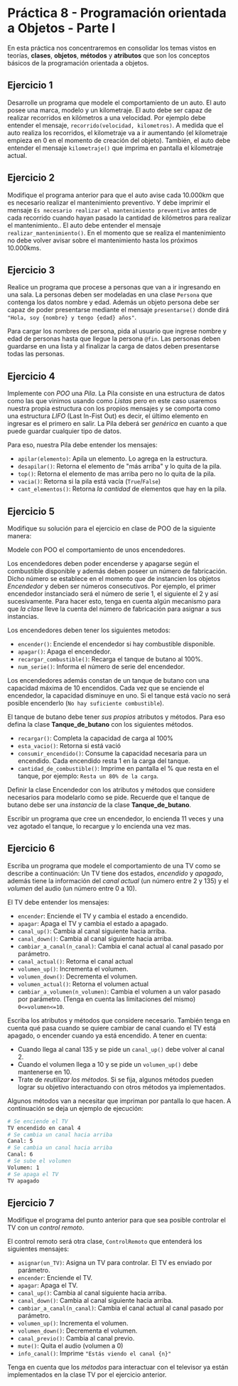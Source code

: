 # Práctica 8 - Programación orientada a Objetos - Parte I

En esta práctica nos concentraremos en consolidar los temas vistos en teorías, **clases**, **objetos**, **métodos** y **atributos** que son los conceptos básicos de la programación orientada a objetos.

## Ejercicio 1
Desarrolle un programa que modele el comportamiento de un auto. El auto posee una marca, modelo y un kilometraje. El auto debe ser capaz de realizar recorridos en kilómetros a una velocidad. Por ejemplo debe entender el mensaje, `recorrido(velocidad, kilometros)`. A medida que el auto realiza los recorridos, el kilometraje va a ir aumentando (el kilometraje empieza en 0 en el momento de creación del objeto). También, el auto debe entender el mensaje `kilometraje()` que imprima en pantalla el kilometraje actual.

## Ejercicio 2
Modifique el programa anterior para que el auto avise cada 10.000km que es necesario realizar el mantenimiento preventivo. Y debe imprimir el mensaje `Es necesario realizar el mantenimiento preventivo` antes de cada recorrido cuando hayan pasado la cantidad de kilómetros para realizar el mantenimiento.. El auto debe entender el mensaje `realizar_mantenimiento()`. En el momento que se realiza el mantenimiento no debe volver avisar sobre el mantenimiento hasta los próximos 10.000kms.

## Ejercicio 3
Realice un programa que procese a personas que van a ir ingresando en una sala. La personas deben ser modeladas en una clase `Persona` que contenga los datos nombre y edad. Además un objeto persona debe ser capaz de poder presentarse mediante el mensaje `presentarse()` donde dirá `"Hola, soy {nombre} y tengo {edad} años"`.

Para cargar los nombres de persona, pida al usuario que ingrese nombre y edad de personas hasta que llegue la persona `@fin`. Las personas deben guardarse en una lista y al finalizar la carga de datos deben presentarse todas las personas.

## Ejercicio 4
Implemente con _POO_ una _Pila_. La Pila consiste en una estructura de datos como las que vinimos usando como _Listas_ pero en este caso usaremos nuestra propia estructura con los propios mensajes y se comporta como una estructura _LIFO_ (Last In-Fist Out) es decir, el último elemento en ingresar es el primero en salir. La Pila deberá ser _genérica_ en cuanto a que puede guardar cualquier tipo de datos.

Para eso, nuestra Pila debe entender los mensajes:
- `apilar(elemento)`: Apila un elemento. Lo agrega en la estructura.
- `desapilar()`: Retorna el elemento de "más arriba" y lo quita de la pila.
- `top()`: Retorna el elemento de mas arriba pero no lo quita de la pila.
- `vacia()`: Retorna si la pila está vacía (`True`/`False`)
- `cant_elementos()`: Retorna _la cantidad_ de elementos que hay en la pila.


## Ejercicio 5
Modifique su solución para el ejercicio en clase de POO de la siguiente manera:

Modele con POO el comportamiento de unos encendedores.

Los encendedores deben poder encenderse y apagarse según el combustible disponible y además deben poseer un número de fabricación. Dicho número se establece en el momento que de instancien los objetos _Encendedor_ y deben ser números consecutivos. Por ejemplo, el primer encendedor instanciado será el número de serie 1, el siguiente el 2 y así sucesivamente. Para hacer esto, tenga en cuenta algún mecanismo para que _la clase_ lleve la cuenta del número de fabricación para asignar a sus instancias.

Los encendedores deben tener los siguientes metodos:
- `encender()`: Enciende el encendedor si hay combustible disponible.
- `apagar()`: Apaga el encendedor.
- `recargar_combustible()`: Recarga el tanque de butano al 100%.
- `num_serie()`: Informa el número de serie del encendedor.

Los encendedores además constan de un tanque de butano con una capacidad máxima de 10 encendidos. Cada vez que se enciende el encendedor, la capacidad disminuye en uno. Si el tanque está vacío no será posible encenderlo (`No hay suficiente combustible`).

El tanque de butano debe tener _sus propios_ atributos y métodos. Para eso defina la clase **Tanque_de_butano** con los siguientes métodos.
- `recargar()`: Completa la capacidad de carga al 100%
- `esta_vacio()`: Retorna si está vació
- `consumir_encendido()`: Consume la capacidad necesaria para un encendido. Cada encendido resta 1 en la carga del tanque.
- `cantidad_de_combustible()`: Imprime en pantalla el % que resta en el tanque, por ejemplo: `Resta un 80% de la carga`.

Definir la clase Encendedor con los atributos y métodos que considere necesarios para modelarlo como se pide. Recuerde que el tanque de butano debe ser una _instancia_ de la clase **Tanque_de_butano**.

Escribir un programa que cree un encendedor, lo encienda 11 veces y una vez agotado el tanque, lo recargue y lo encienda una vez mas.

## Ejercicio 6
Escriba un programa que modele el comportamiento de una TV como se describe a continuación: Un TV tiene dos estados, _encendido_ y _apagado_, además tiene la información del _canal actual_ (un número entre 2 y 135) y el _volumen_ del audio (un número entre 0 a 10).

El TV debe entender los mensajes:
- `encender`: Enciende el TV y cambia el estado a encendido.
- `apagar`: Apaga el TV y cambia el estado a apagado.
- `canal_up()`: Cambia al canal siguiente hacia arriba.
- `canal_down()`: Cambia al canal siguiente hacia arriba.
- `cambiar_a_canal(n_canal)`: Cambia el canal actual al canal pasado por parámetro.
- `canal_actual()`: Retorna el canal actual
- `volumen_up()`: Incrementa el volumen.
- `volumen_down()`: Decrementa el volumen.
- `volumen_actual()`: Retorna el volumen actual
- `cambiar_a_volumen(n_volumen)`: Cambia el volumen a un valor pasado por parámetro. (Tenga en cuenta las limitaciones del mismo) `0<=volumen<=10`.


Escriba los atributos y métodos que considere necesario. También tenga en cuenta qué pasa cuando se quiere cambiar de canal cuando el TV está apagado, o encender cuando ya está encendido.
A tener en cuenta:
- Cuando llega al canal 135 y se pide un `canal_up()` debe volver al canal 2.
- Cuando el volumen llega a 10 y se pide un `volumen_up()` debe mantenerse en 10.
- Trate de _reutilizar los métodos_. Si se fija, algunos métodos pueden lograr su objetivo interactuando con otros métodos ya implementados.

Algunos métodos van a necesitar que impriman por pantalla lo que hacen. A continuación se deja un ejemplo de ejecución:
```bash
# Se enciende el TV
TV encendido en canal 4
# Se cambia un canal hacia arriba
Canal: 5
# Se cambia un canal hacia arriba
Canal: 6
# Se sube el volumen
Volumen: 1
# Se apaga el TV
TV apagado
```

## Ejercicio 7

Modifique el programa del punto anterior para que sea posible controlar el TV con un _control remoto_.

El control remoto será otra clase, `ControlRemoto` que entenderá los siguientes mensajes:
- `asignar(un_TV)`: Asigna un TV para controlar. El TV es enviado por parámetro.
- `encender`: Enciende el TV.
- `apagar`: Apaga el TV.
- `canal_up()`: Cambia al canal siguiente hacia arriba.
- `canal_down()`: Cambia al canal siguiente hacia arriba.
- `cambiar_a_canal(n_canal)`: Cambia el canal actual al canal pasado por parámetro.
- `volumen_up()`: Incrementa el volumen.
- `volumen_down()`: Decrementa el volumen.
- `canal_previo()`: Cambia al canal previo.
- `mute()`: Quita el audio (volumen a 0)
- `info_canal()`: Imprime `"Estás viendo el canal {n}"`

Tenga en cuenta que los _métodos_ para interactuar con el televisor ya están implementados en la clase TV por el ejercicio anterior.



